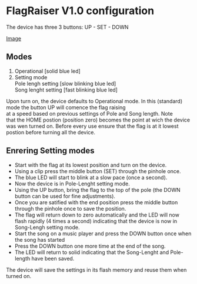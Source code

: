 # FlagRaiser V1.0 configuration

The device has three 3 buttons:  UP - SET - DOWN 

[Image](Buttons.jpeg)

## Modes
1. Operational [solid blue led]
2. Setting mode  
   Pole lengh setting [slow blinking blue led]  
   Song lenght setting [fast blinking blue led]  

Upon turn on, the device defaults to Operational mode. 
In this (standard) mode the button UP will comence the flag raising  
at a speed based on previous settings of Pole and Song length. Note  
that the HOME postion (position zero) becomes the point at wich the 
device was wen turned on. Before every use ensure that the flag 
is at it lowest postion before turning all the device.

## Enrering Setting modes

* Start with the flag at its lowest position and turn on the device.  
* Using a clip press the middle button (SET) through the pinhole once.  
* The blue LED will start to blink at a slow pace (once a second).  
* Now the device is in Pole-Lenght setting mode.   
* Using the UP button, bring the flag to the top of the pole (the DOWN  
button can be used for fine adjustments). 
* Once you are satified with the end position press the middle button 
through the pinhole once to save the position. 
* The flag will return down to zero automatically and the LED will now 
flash rapidly (4 times a second) indicating that the device is now 
in Song-Lengh setting mode. 
* Start the song on a music player and press the DOWN button once when 
the song has started
* Press the DOWN button one more time at the end of the song.
* The LED will return to solid indicating that the Song-Lenght and 
Pole-length have been saved.

The device will save the settings in its flash memory and reuse them
when turned on.

